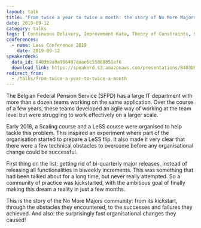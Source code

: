 ```yaml
---
layout: talk
title: "From twice a year to twice a month: the story of No More Majors"
date: 2019-09-12
category: talks
tags: [ Continuous Delivery, Improvement Kata, Theory of Constraints, Scaling ]
conferences:
  - name: Less Conference 2019
    date: 2019-09-12
speakerdeck:
  data_id: 8403b9a9a996497daae6c55008b51ef6
  download_link: https://speakerd.s3.amazonaws.com/presentations/8403b9a9a996497daae6c55008b51ef6/From_twice_a_year_to_twice_a_month_-_the_story_of_No_More_Majors.pdf
redirect_from:
  - /talks/from-twice-a-year-to-twice-a-month
---
```

The Belgian Federal Pension Service (SFPD) has a large IT department with more than a dozen teams working on the same application. Over the course of a few years, these teams developed an agile way of working at the team level but were struggling to work effectively on a larger scale.

Early 2018, a Scaling course and a LeSS course were organised to help tackle this problem. This inspired an experiment where part of the organisation started to prepare a LeSS flip. It also made it very clear that there were a few technical obstacles to overcome before any organisational change could be successful.

First thing on the list: getting rid of bi-quarterly major releases, instead of releasing all functionalities in biweekly increments. This was something that had been talked about for a long time, but never really attempted. So a community of practice was kickstarted, with the ambitious goal of finally making this dream a reality in just a few months.

This is the story of the No More Majors community: from its kickstart, through the obstacles they encountered, to the successes and failures they achieved. And also: the surprisingly fast organisational changes they caused!
